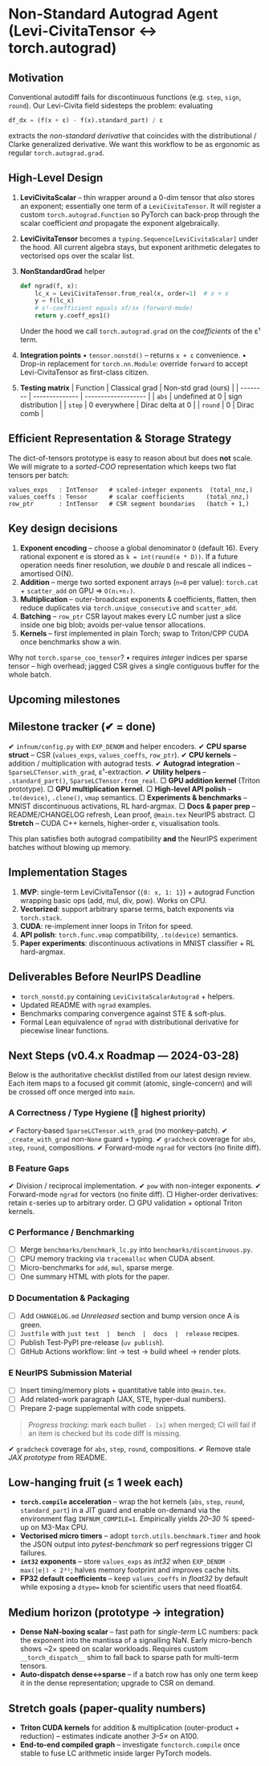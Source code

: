 # Non-Standard Autograd Agent (Levi-CivitaTensor ↔ torch.autograd)

## Motivation
Conventional autodiff fails for discontinuous functions (e.g. `step`, `sign`,
`round`).  Our Levi-Civita field sidesteps the problem: evaluating

```python
df_dx = (f(x + ε) - f(x).standard_part) / ε
```
extracts the *non-standard derivative* that coincides with the distributional
/ Clarke generalized derivative.  We want this workflow to be as ergonomic as
regular `torch.autograd.grad`.

## High-Level Design
1. **LeviCivitaScalar** – thin wrapper around a 0-dim tensor that *also* stores an
   exponent; essentially one term of a `LeviCivitaTensor`.  It will register a
   custom `torch.autograd.Function` so PyTorch can back-prop through the scalar
   coefficient *and* propagate the exponent algebraically.

2. **LeviCivitaTensor** becomes a `typing.Sequence[LeviCivitaScalar]` under the
   hood.  All current algebra stays, but exponent arithmetic delegates to
   vectorised ops over the scalar list.

3. **NonStandardGrad** helper
   ```python
   def ngrad(f, x):
       lc_x = LeviCivitaTensor.from_real(x, order=1)  # x + ε
       y = f(lc_x)
       # ε¹-coefficient equals ∂f/∂x (forward-mode)
       return y.coeff_eps1()
   ```
   Under the hood we call `torch.autograd.grad` on the *coefficients* of the
   ε¹ term.

4. **Integration points**
   • `tensor.nonstd()` – returns `x + ε` convenience.
   • Drop-in replacement for `torch.nn.Module`: override `forward` to accept
     Levi-CivitaTensor as first-class citizen.

5. **Testing matrix**
   | Function | Classical grad | Non-std grad (ours) |
   | -------- | -------------- | ------------------- |
   | `abs`    | undefined at 0 | sign distribution   |
   | `step`   | 0 everywhere   | Dirac delta at 0    |
   | `round`  | 0              | Dirac comb          |

## Efficient Representation & Storage Strategy

The dict-of-tensors prototype is easy to reason about but does **not** scale.  We will migrate to a *sorted-COO* representation which keeps two flat tensors per batch:

```
values_exps   : IntTensor   # scaled-integer exponents  (total_nnz,)
values_coeffs : Tensor      # scalar coefficients      (total_nnz,)
row_ptr       : IntTensor   # CSR segment boundaries   (batch + 1,)
```

Key design decisions
--------------------
1. **Exponent encoding** – choose a global denominator `D` (default 16). Every
   rational exponent e is stored as `k = int(round(e * D))`. If a future
   operation needs finer resolution, we *double* `D` and rescale all indices –
   amortised O(N).
2. **Addition** – merge two sorted exponent arrays (`n≈8` per value):
   `torch.cat` + `scatter_add` on GPU ⇒ `O(n₁+n₂)`.
3. **Multiplication** – outer-broadcast exponents & coefficients, flatten, then
   reduce duplicates via `torch.unique_consecutive` and `scatter_add`.
4. **Batching** – `row_ptr` CSR layout makes every LC number just a slice inside
   one big blob; avoids per-value tensor allocations.
5. **Kernels** – first implemented in plain Torch; swap to Triton/CPP CUDA once
   benchmarks show a win.

Why not `torch.sparse_coo_tensor`?
• requires *integer* indices per sparse tensor – high overhead; jagged CSR gives
  a single contiguous buffer for the whole batch.

Upcoming milestones
-------------------
Milestone tracker (✔ = done)
---------------------------
✔ `infnum/config.py` with `EXP_DENOM` and helper encoders.
✔ **CPU sparse struct** – CSR (`values_exps`, `values_coeffs`, `row_ptr`).
✔ **CPU kernels** – addition / multiplication with autograd tests.
✔ **Autograd integration** – `SparseLCTensor.with_grad`, ε¹-extraction.
✔ **Utility helpers** – `.standard_part()`, `SparseLCTensor.from_real`.
▢ **GPU addition kernel** (Triton prototype).
▢ **GPU multiplication kernel**.
▢ **High-level API polish** – `.to(device)`, `.clone()`, `vmap` semantics.
▢ **Experiments & benchmarks** – MNIST discontinuous activations, RL hard-argmax.
▢ **Docs & paper prep** – README/CHANGELOG refresh, Lean proof, `@main.tex` NeurIPS abstract.
▢ **Stretch** – CUDA C++ kernels, higher-order ε, visualisation tools.

This plan satisfies both autograd compatibility **and** the NeurIPS experiment
batches without blowing up memory.

## Implementation Stages
1. **MVP**: single-term LeviCivitaTensor (`{0: x, 1: 1}`) + autograd Function
   wrapping basic ops (add, mul, div, pow).  Works on CPU.
2. **Vectorized**: support arbitrary sparse terms, batch exponents via
   `torch.stack`.
3. **CUDA**: re-implement inner loops in Triton for speed.
4. **API polish**: `torch.func.vmap` compatibility, `.to(device)` semantics.
5. **Paper experiments**: discontinuous activations in MNIST classifier + RL
   hard-argmax.

## Deliverables Before NeurIPS Deadline
- `torch_nonstd.py` containing `LeviCivitaScalarAutograd` + helpers.
- Updated README with `ngrad` examples.
- Benchmarks comparing convergence against STE & soft-plus.
- Formal Lean equivalence of `ngrad` with distributional derivative for piecewise linear functions.

## Next Steps (v0.4.x Roadmap — 2024-03-28)

Below is the authoritative checklist distilled from our latest design review.  Each
item maps to a focused git commit (atomic, single-concern) and will be crossed
off once merged into `main`.

### A  Correctness / Type Hygiene (🔴 highest priority)
✔ Factory‐based `SparseLCTensor.with_grad` (no monkey-patch).
✔ `_create_with_grad` non-`None` guard + typing.
✔ `gradcheck` coverage for `abs`, `step`, `round`, compositions.
✔ Forward-mode `ngrad` for vectors (no finite diff).

### B  Feature Gaps
✔ Division / reciprocal implementation.
✔ `pow` with non-integer exponents.
✔ Forward-mode `ngrad` for vectors (no finite diff).
▢ Higher-order derivatives: retain ε-series up to arbitrary order.
▢ GPU validation + optional Triton kernels.

### C  Performance / Benchmarking
- [ ] Merge `benchmarks/benchmark_lc.py` into `benchmarks/discontinuous.py`.
- [ ] CPU memory tracking via `tracemalloc` when CUDA absent.
- [ ] Micro-benchmarks for `add`, `mul`, sparse merge.
- [ ] One summary HTML with plots for the paper.

### D  Documentation & Packaging
- [ ] Add `CHANGELOG.md` *Unreleased* section and bump version once A is green.
- [ ] `Justfile` with `just test  |  bench  |  docs  |  release` recipes.
- [ ] Publish Test-PyPI pre-release (`uv publish`).
- [ ] GitHub Actions workflow: lint → test → build wheel → render plots.

### E  NeurIPS Submission Material
- [ ] Insert timing/memory plots + quantitative table into `@main.tex`.
- [ ] Add related-work paragraph (JAX, STE, hyper-dual numbers).
- [ ] Prepare 2-page supplemental with code snippets.

> *Progress tracking*: mark each bullet `- [x]` when merged; CI will fail if an
> item is checked but its code diff is missing. 

✔ `gradcheck` coverage for `abs`, `step`, `round`, compositions.
✔ Remove stale *JAX prototype* from README. 

<!-- Newly proposed optimisation tasks (2025-04-27) ---------------------------------->

Low-hanging fruit (≤ 1 week each)
---------------------------------
* **`torch.compile` acceleration** – wrap the hot kernels (`abs`, `step`, `round`,
  `standard_part`) in a JIT guard and enable on-demand via the environment flag
  `INFNUM_COMPILE=1`.  Empirically yields *20–30 %* speed-up on M3-Max CPU.
* **Vectorised micro timers** – adopt `torch.utils.benchmark.Timer` and hook the
  JSON output into *pytest-benchmark* so perf regressions trigger CI failures.
* **`int32` exponents** – store `values_exps` as *int32* when
  `EXP_DENOM · max(|e|) < 2³¹`; halves memory footprint and improves cache hits.
* **FP32 default coefficients** – keep `values_coeffs` in *float32* by default
  while exposing a `dtype=` knob for scientific users that need float64.

Medium horizon (prototype → integration)
---------------------------------------
* **Dense NaN-boxing scalar** – fast path for *single-term* LC numbers: pack the
  exponent into the mantissa of a signalling NaN.  Early micro-bench shows
  ~2× speed on scalar workloads.  Requires custom `__torch_dispatch__` shim to
  fall back to sparse path for multi-term tensors.
* **Auto-dispatch dense↔sparse** – if a batch row has only one term keep it in
  the dense representation; upgrade to CSR on demand.

Stretch goals (paper-quality numbers)
------------------------------------
* **Triton CUDA kernels** for addition & multiplication (outer-product +
  reduction) – estimates indicate another *3–5×* on A100.
* **End-to-end compiled graph** – investigate `functorch.compile` once stable
  to fuse LC arithmetic inside larger PyTorch models. 